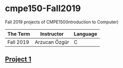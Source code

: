# cmpe150-Fall2019
Fall 2019 projects of CMPE150(Introduction to Computer)

| The Term  | Instructor | Language
| ------------- | ------------- | ------------- |
| Fall 2019  | Arzucan Özgür  | C |

## [Project 1](https://github.com/gultugaydemir/cmpe150-Fall2019/tree/master/project1/)

